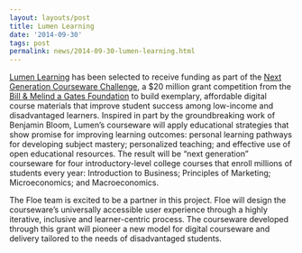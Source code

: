 ```yaml
---
layout: layouts/post
title: Lumen Learning
date: '2014-09-30'
tags: post
permalink: news/2014-09-30-lumen-learning.html
---
```

<p><a href="http://lumenlearning.com/">Lumen Learning</a> has been selected to receive funding as part of the
<a href="https://www.gatesfoundation.org/Media-Center/Press-Releases/2014/09/Gates-Foundation-Announces-Finalists-for-$20-Million-in-Digital-Courseware-Investments">Next
 Generation Courseware Challenge</a>,
a $20 million grant competition from the <a href="http://www.gatesfoundation.org/">Bill & Melind
a Gates Foundation</a>
to build exemplary, affordable digital course materials that improve student success among low-income
and disadvantaged learners. Inspired in part by the groundbreaking work of Benjamin Bloom, Lumen’s
courseware will apply educational strategies that show promise for improving learning outcomes: personal
learning pathways for developing subject mastery; personalized teaching; and effective use of open
educational resources. The result will be “next generation” courseware for four introductory-level
college courses that enroll millions of students every year: Introduction to Business; Principles of
Marketing; Microeconomics; and Macroeconomics.</p>
<p>The Floe team is excited to be a partner in this project. Floe will design the courseware’s universally
accessible user experience through a highly iterative, inclusive and learner-centric process.
The courseware developed through this grant will pioneer a new model for digital courseware and
delivery tailored to the needs of disadvantaged students.</p>

